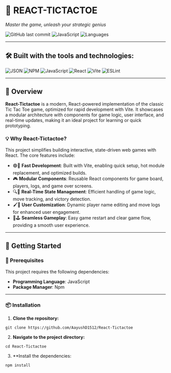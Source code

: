 # 🎯 REACT-TICTACTOE

*Master the game, unleash your strategic genius*

![GitHub last commit](https://img.shields.io/github/last-commit/AayushD1512/React-Tictactoe)
![JavaScript](https://img.shields.io/badge/javascript-49.6%25-blue)
![Languages](https://img.shields.io/github/languages/count/AayushD1512/React-Tictactoe)

---

## 🛠 Built with the tools and technologies:

![JSON](https://img.shields.io/badge/-JSON-black?logo=json)
![NPM](https://img.shields.io/badge/-npm-red?logo=npm)
![JavaScript](https://img.shields.io/badge/-JavaScript-yellow?logo=javascript)
![React](https://img.shields.io/badge/-React-61DAFB?logo=react)
![Vite](https://img.shields.io/badge/-Vite-646CFF?logo=vite)
![ESLint](https://img.shields.io/badge/-ESLint-4B32C3?logo=eslint)

---

## 📖 Overview

**React-Tictactoe** is a modern, React-powered implementation of the classic Tic Tac Toe game, optimized for rapid development with Vite. It showcases a modular architecture with components for game logic, user interface, and real-time updates, making it an ideal project for learning or quick prototyping.

### 💡 Why React-Tictactoe?

This project simplifies building interactive, state-driven web games with React. The core features include:

- 🟢🚀 **Fast Development**: Built with Vite, enabling quick setup, hot module replacement, and optimized builds.
- 🎮 **Modular Components**: Reusable React components for game board, players, logs, and game over screens.
- 🔍🧠 **Real-Time State Management**: Efficient handling of game logic, move tracking, and victory detection.
- 🖌️🎯 **User Customization**: Dynamic player name editing and move logs for enhanced user engagement.
- 🧊🕹️ **Seamless Gameplay**: Easy game restart and clear game flow, providing a smooth user experience.

---

## 🚀 Getting Started

### 🔧 Prerequisites

This project requires the following dependencies:

- **Programming Language**: JavaScript  
- **Package Manager**: Npm

---

### 📦 Installation

1. **Clone the repository:**

```git clone https://github.com/AayushD1512/React-Tictactoe```

2. **Navigate to the project directory:**

```cd React-Tictactoe```

3. **Install the dependencies:

```npm install```
